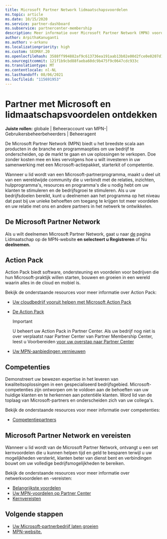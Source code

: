 ```yaml
---
title: Microsoft Partner Network lidmaatschapsvoordelen
ms.topic: article
ms.date: 10/15/2020
ms.service: partner-dashboard
ms.subservice: partnercenter-membership
description: Meer informatie over Microsoft Partner Network (MPN) voordelen, zoals Microsoft Action Pack, competenties of programmaopties om uw oplossingen op de markt te brengen en te verkopen.
author: ArpithaKanuganti
ms.author: v-arkanu
ms.localizationpriority: high
ms.custom: SEOMAY.20
ms.openlocfilehash: 3588ff994882af9c613736ea191aab13b02e00d2fce0e0207d1c64e67a300446
ms.sourcegitcommit: 121f1b9cbd88faeba60dc9b475f9c0647cdc933c
ms.translationtype: MT
ms.contentlocale: nl-NL
ms.lasthandoff: 08/06/2021
ms.locfileid: "115691953"
---
```

# <a name="partner-with-microsoft-and-discover-membership-benefits"></a>Partner met Microsoft en lidmaatschapsvoordelen ontdekken

**Juiste rollen:** globale | Beheeraccount van MPN-| Gebruikersbeheerbeheerders | Beheeragent

De Microsoft Partner Network (MPN) biedt u het breedste scala aan producten in de branche en programmaopties om uw bedrijf te onderscheiden, op de markt te gaan en uw oplossingen te verkopen. Doe zonder kosten mee en kies vervolgens hoe u wilt investeren in uw samenwerking met een Microsoft-actiepakket, starterkit of competentie.

Wanneer u lid wordt van een Microsoft-partnerprogramma, maakt u deel uit van een wereldwijde community die u verbindt met de relaties, inzichten, hulpprogramma's, resources en programma's die u nodig hebt om uw klanten te stimuleren en de bedrijfsgroei te stimuleren. Als u uw bedrijfsdoelen bereikt, kunt u deelnemen aan het programma op het niveau dat past bij uw unieke behoeften om toegang te krijgen tot meer voordelen en uw relatie met ons en andere partners in het netwerk te ontwikkelen. 

## <a name="join-the-microsoft-partner-network"></a>De Microsoft Partner Network

Als u wilt deelnemen Microsoft Partner Network, gaat u naar [  de](https://partner.microsoft.com/membership) pagina Lidmaatschap op de MPN-website **en selecteert u Registreren** of Nu **deelnemen.**

## <a name="action-pack"></a>Action Pack

Action Pack biedt software, ondersteuning en voordelen voor bedrijven die hun Microsoft-praktijk willen starten, bouwen en groeien in een wereld waarin alles in de cloud en mobiel is.

Bekijk de onderstaande resources voor meer informatie over Action Pack:

- [Uw cloudbedrijf vooruit helpen met Microsoft Action Pack](https://partner.microsoft.com/membership/action-pack)

- [De Action Pack](mpn-get-action-pack.md)
  
    >[!IMPORTANT]
    >U beheert uw Action Pack in Partner Center. Als uw bedrijf nog niet is over verplaatst naar Partner Center van Partner Membership Center, leest u Voorbereiden [voor uw overstap naar Partner Center](./partner-membership-center-retirement-faq.md)  

- [Uw MPN-aanbiedingen vernieuwen](renew-mpn-offers.md)

## <a name="competencies"></a>Competenties

Demonstreert uw bewezen expertise in het leveren van kwaliteitsoplossingen in een gespecialiseerd bedrijfsgebied. Microsoft-competenties zijn ontworpen om te voldoen aan de behoeften van uw huidige klanten en te herkennen aan potentiële klanten. Word lid van de toplaag van Microsoft-partners en onderscheiden zich van uw collega's.

Bekijk de onderstaande resources voor meer informatie over competenties:

- [Competentiepartners](https://partner.microsoft.com/membership/competencies)

## <a name="microsoft-partner-network-benefits-and-requirements"></a>Microsoft Partner Network en vereisten

Wanneer u lid wordt van de Microsoft Partner Network, ontvangt u een set kernvoordelen die u kunnen helpen tijd en geld te besparen terwijl u uw mogelijkheden versterkt, klanten beter van dienst bent en verbindingen bouwt om uw volledige bedrijfsmogelijkheden te bereiken. 

Bekijk de onderstaande resources voor meer informatie over netwerkvoordelen en -vereisten:

- [Belangrijkste voordelen](https://partner.microsoft.com/membership/core-benefits#simple-tab-content-1)
- [Uw MPN-voordelen op Partner Center](manage-your-partner-network-benefits.md)
- [Kernvereisten](https://partner.microsoft.com/membership/core-benefits#simple-tab-content-2)

## <a name="next-steps"></a>Volgende stappen

- [Uw Microsoft-partnerbedrijf laten groeien](grow-your-business.md)
- [MPN-website.](https://partner.microsoft.com/commercial)